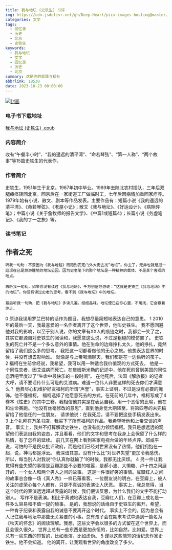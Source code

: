 ```yaml
---
title: 我与地坛 (史铁生) 书评
img: https://cdn.jsdelivr.net/gh/Deep-Heart/picx-images-hosting@master/boomments/我与地坛.5d3rlirnhs0.webp
categories: 文学
tags:
  - 回忆录
  - 历史
  - 北京
  - 史铁生
keywords:
  - 我与地坛
  - 文学
  - 回忆录
  - 历史
  - 北京
summary: 这是你的罪孽与福祉
abbrlink: 18530
date: 2023-10-23 00:00:00
---
```


[![封面](https://cdn.jsdelivr.net/gh/Deep-Heart/picx-images-hosting@master/boomments/我与地坛.5d3rlirnhs0.webp)]()
### 电子书下载地址
[我与地坛 (史铁生) .epub](https://url57.ctfile.com/f/23765157-960584538-e1d019?p=9554)

### 内容简介
收有“午餐半小时”、“我的遥远的清平湾”、“命若琴弦”、“第一人称”、“两个故事”等15篇史铁生的代表作。

### 作者简介
史铁生，1951年生于北京。1967年初中毕业。1969年去陕北农村插队，三年后双腿瘫痪转回北京。回京后在一家街道工厂做临时工，七年后因病情加重回家疗养。1979年始有小说、散文、剧本等作品发表。主要作品有：短篇小说《我的遥远的清平湾》、《命若琴弦》、《老屋小记》；散文《我与地坛》、《好运设计》、《病隙碎笔》；中篇小说《关于詹牧师的报告文学》、《中篇1或短篇4》；长篇小说《务虚笔记》、《我的丁一之旅》等。

### 读书笔记
## 作者之死
```
听我一句劝：不要因为《我与地毯》而跑到安定门外大街去找“地坛”。你去了，无非也就是逛一逛现在已是旅游胜地的地坛公园。因为史老笔下的那个地坛是一种精神的载体，不是某个客观的地点。
　　　
再听我一句劝，如果你没有读过《我与地坛》，千万别信导游说：“这就是史铁生《我与地坛》中的地坛”。你没有读过史老的思考，看不到《我与地坛》中的地坛。
　　　
最后听我一句劝，把《我与地坛》多读几遍，细细品味，地坛便已在你心里，不用找，它会跟着你走。
```

0
原谅我误用罗兰巴特的话作为题目。我想尽量简短地表达自己的意思。
1
2010年的最后一天，我最喜爱的一名作者离开了这个世界，他叫史铁生。
我不愿回避他对我的影响，以至于别人说，你的文章有XX人的痕迹之时，我都会一笑了之，其实它都源自对史铁生的阅读和，我愿意这么说，不过是粗糙的模仿罢了。
史铁生的死亡并不是一个多么意外的事情。他在生命的边缘挣扎太久，他的挣扎，竟然留给了我们这么多的思考。
我把这一切都看做他的无心之旅。他想表达世界的时候，并没有想去影响谁。
就像是与上帝喝酒聊天，我们都是在一边偷听的孩子。
2
福柯在生前曾经说，我希望，我可以用一种适合我价值观的方式死去。
他是一个同性恋者，因艾滋病而死亡。在詹姆斯米勒的记述中，他在死前曾到美国的同性恋酒吧里度过了“生命中最快乐的一段时间”。
在他死后，法国《解放报》的记者大呼，请不要谣传什么可耻的艾滋病。难道一位伟人非要这样的死去你们才满意么？
他费尽心机维护好友福柯的所谓“声誉”，事实上证明，不过是没有必要的掩饰。他不懂福柯。
福柯选择了他愿意死去的方式，在死前的几年中，福柯写成了4卷本《性史》的其中三卷，我相信他其实是在表达自我。用一个恶俗的比喻，他在和生命赛跑。“他没有丝毫修改的意思”，直到他身觉大期降至，将第四卷的未完稿留给了他信任的一位朋友。
请求他说：在我死后，请不要把这些手稿发表出来。
3
上个礼拜在万圣书店，我买下了所有福柯的作品。我希望听他和上帝交谈的声音。
事实上，我并不打算解读史铁生，也没有能力领悟福柯。我只是想远远的观望他们表达自我的姿态，并且看看，他们的文字和思考在我身上会保留了什么样的热情，有了怎样的延续。
前几天在网上看到某家电视台做的年终点评。郎咸平说，可怕的不是民众批评政府，而是他们已经对世界没有了热情，他们拥抱在一起，说，神马都是浮云。
我深谙其意。没有什么比“对世界失望”更加令我感伤。所以，每当别人对我说“你认真你就输了”的时候，我都无比厌烦。
4
另一件让我觉得有些失望的事情是豆瓣那些不必要的喧嚣，是郝小波、大懒糖、卢十四之间展开的，一个女人和两个男人之间的故事。
这是一件很好笑的事情。豆瓣红人之间的故事总会像一场《真人秀》一样已蕵看客。一位朋友说的明白，在豆瓣上，被人关注的虚荣心每个人都有，只是不真诚的表演让人厌恶。
事实上，我总觉得，当这个时代的表演远远超过表露的时候，我们便该反思，为什么我们的文字不能打动别人。
写作不是表演。相比于真诚地表达自我，豆瓣红人们，在豆瓣上成名是一件多么容易和不值一提的琐事。
是的，我想说的话缘自于史铁生的离开。希望，一种肯于纪录和表露自我的诚恳不要离开这个时代。
事实上不会的。因为总会有人记住我与地坛中那些无关紧要的小事。总有孩子会在期末考试中遇到一篇名为《秋天的怀念》的阅读理解。我想，这些文字会以很多的方式留在这个世界上，而且会很久很久。
世界上总有一些东西是更加永恒的，比如自然，比如爱。世界上总有一些东西的短暂的，比如表演，比如虚伪。
5
谨以这些简短的话纪念作家史铁生。他不会知道。
他的离开，让我观看世界的角度改变了多少。
